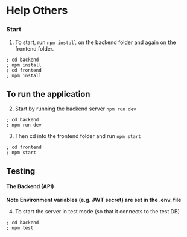 # Help Others

### Start 
1. To start, run `npm install` on the backend folder and again on the frontend folder.
  ```
  ; cd backend
  ; npm install
  ; cd frontend
  ; npm install
  ```
## To run the application 
2. Start by running the backend server `npm run dev`
  ```
  ; cd backend
  ; npm run dev
  ```
3. Then cd into the frontend folder and run `npm start`
  ```
  ; cd frontend
  ; npm start
  ```
## Testing
#### The Backend (API)
**Note Environment variables (e.g. JWT secret) are set in the .env. file**

4. To start the server in test mode (so that it connects to the test DB)
  ```
  ; cd backend
  ; npm test
  ```